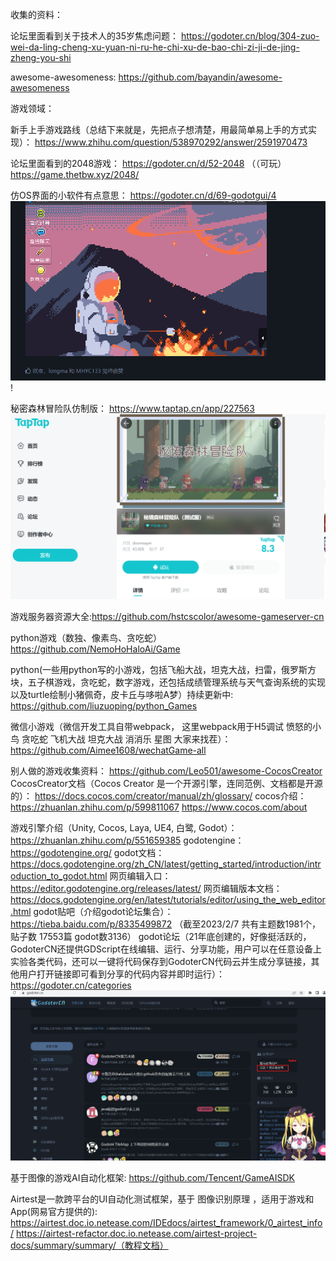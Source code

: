 收集的资料：

论坛里面看到关于技术人的35岁焦虑问题：
https://godoter.cn/blog/304-zuo-wei-da-ling-cheng-xu-yuan-ni-ru-he-chi-xu-de-bao-chi-zi-ji-de-jing-zheng-you-shi

awesome-awesomeness: 
https://github.com/bayandin/awesome-awesomeness


游戏领域：

新手上手游戏路线（总结下来就是，先把点子想清楚，用最简单易上手的方式实现）： https://www.zhihu.com/question/538970292/answer/2591970473 

论坛里面看到的2048游戏： 
https://godoter.cn/d/52-2048 （（可玩）
https://game.thetbw.xyz/2048/

仿OS界面的小软件有点意思：
https://godoter.cn/d/69-godotgui/4
![img_1.png](img_1.png)!

秘密森林冒险队仿制版： https://www.taptap.cn/app/227563
![img.png](img.png)

游戏服务器资源大全:https://github.com/hstcscolor/awesome-gameserver-cn

python游戏（数独、像素鸟、贪吃蛇）https://github.com/NemoHoHaloAi/Game

python(一些用python写的小游戏，包括飞船大战，坦克大战，扫雷，俄罗斯方块，五子棋游戏，贪吃蛇，数字游戏，还包括成绩管理系统与天气查询系统的实现以及turtle绘制小猪佩奇，皮卡丘与哆啦A梦）持续更新中:
https://github.com/liuzuoping/python_Games

微信小游戏（微信开发工具自带webpack， 这里webpack用于H5调试
愤怒的小鸟 贪吃蛇 飞机大战 坦克大战 消消乐 星图 大家来找茬）：
https://github.com/Aimee1608/wechatGame-all

别人做的游戏收集资料： https://github.com/Leo501/awesome-CocosCreator
CocosCreator文档（Cocos Creator 是一个开源引擎，连同范例、文档都是开源的）：
https://docs.cocos.com/creator/manual/zh/glossary/
cocos介绍：
https://zhuanlan.zhihu.com/p/599811067
https://www.cocos.com/about

游戏引擎介绍（Unity, Cocos, Laya, UE4, 白鹭, Godot）：https://zhuanlan.zhihu.com/p/551659385
godotengine： https://godotengine.org/
godot文档： https://docs.godotengine.org/zh_CN/latest/getting_started/introduction/introduction_to_godot.html
网页编辑入口： https://editor.godotengine.org/releases/latest/
网页编辑版本文档： https://docs.godotengine.org/en/latest/tutorials/editor/using_the_web_editor.html
godot贴吧（介绍godot论坛集合）： https://tieba.baidu.com/p/8335499872 （截至2023/2/7 共有主题数1981个，贴子数 17553篇 godot数3136）
godot论坛（21年底创建的，好像挺活跃的，GodoterCN还提供GDScript在线编辑、运行、分享功能，用户可以在任意设备上实验各类代码，还可以一键将代码保存到GodoterCN代码云并生成分享链接，其他用户打开链接即可看到分享的代码内容并即时运行）： https://godoter.cn/categories
![img_2.png](img_2.png)

基于图像的游戏AI自动化框架:
https://github.com/Tencent/GameAISDK

Airtest是一款跨平台的UI自动化测试框架，基于 图像识别原理 ，适用于游戏和App(网易官方提供的):
https://airtest.doc.io.netease.com/IDEdocs/airtest_framework/0_airtest_info/
https://airtest-refactor.doc.io.netease.com/airtest-project-docs/summary/summary/（教程文档）